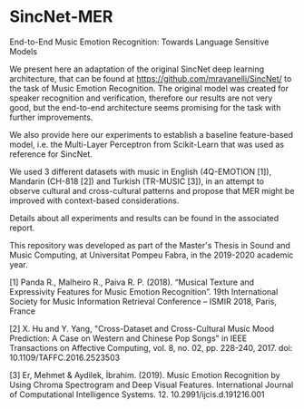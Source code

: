 # SincNet-MER
End-to-End Music Emotion Recognition: Towards Language Sensitive Models

We present here an adaptation of the original SincNet deep learning architecture, that can be found at https://github.com/mravanelli/SincNet/ to the task of Music Emotion Recognition. The original model was created for speaker recognition and verification, therefore our results are not very good, but the end-to-end architecture seems promising for the task with further improvements.

We also provide here our experiments to establish a baseline feature-based model, i.e. the Multi-Layer Perceptron from Scikit-Learn that was used as reference for SincNet.

We used 3 different datasets with music in English (4Q-EMOTION [1]), Mandarin (CH-818 [2]) and Turkish (TR-MUSIC [3]), in an attempt to observe cultural and cross-cultural patterns and propose that MER might be improved with context-based considerations. 

Details about all experiments and results can be found in the associated report. 


This repository was developed as part of the Master's Thesis in Sound and Music Computing, at Universitat Pompeu Fabra, in the 2019-2020 academic year. 

[1] Panda R., Malheiro R., Paiva R. P. (2018). “Musical Texture and Expressivity Features for Music Emotion Recognition”. 19th International Society for Music Information Retrieval Conference – ISMIR 2018, Paris, France

[2] X. Hu and Y. Yang, "Cross-Dataset and Cross-Cultural Music Mood Prediction: A Case on Western and Chinese Pop Songs" in IEEE Transactions on Affective Computing, vol. 8, no. 02, pp. 228-240, 2017. doi: 10.1109/TAFFC.2016.2523503

[3] Er, Mehmet & Aydilek, İbrahim. (2019). Music Emotion Recognition by Using Chroma Spectrogram and Deep Visual Features. International Journal of Computational Intelligence Systems. 12. 10.2991/ijcis.d.191216.001
